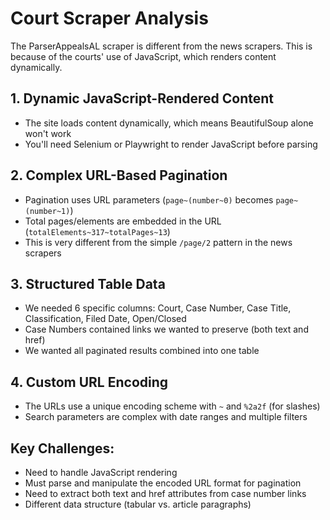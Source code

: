 # Court Scraper Analysis

The ParserAppealsAL scraper is different from the news scrapers. This is because of the courts' use of JavaScript, which renders content dynamically. 

## 1. Dynamic JavaScript-Rendered Content
- The site loads content dynamically, which means BeautifulSoup alone won't work
- You'll need Selenium or Playwright to render JavaScript before parsing

## 2. Complex URL-Based Pagination
- Pagination uses URL parameters (`page~(number~0)` becomes `page~(number~1)`)
- Total pages/elements are embedded in the URL (`totalElements~317~totalPages~13`)
- This is very different from the simple `/page/2` pattern in the news scrapers

## 3. Structured Table Data
- We needed 6 specific columns: Court, Case Number, Case Title, Classification, Filed Date, Open/Closed
- Case Numbers contained links we wanted to preserve (both text and href)
- We wanted all paginated results combined into one table

## 4. Custom URL Encoding
- The URLs use a unique encoding scheme with `~` and `%2a2f` (for slashes)
- Search parameters are complex with date ranges and multiple filters

## Key Challenges:
- Need to handle JavaScript rendering
- Must parse and manipulate the encoded URL format for pagination
- Need to extract both text and href attributes from case number links
- Different data structure (tabular vs. article paragraphs)